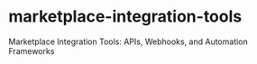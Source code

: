 # marketplace-integration-tools
Marketplace Integration Tools: APIs, Webhooks, and Automation Frameworks
